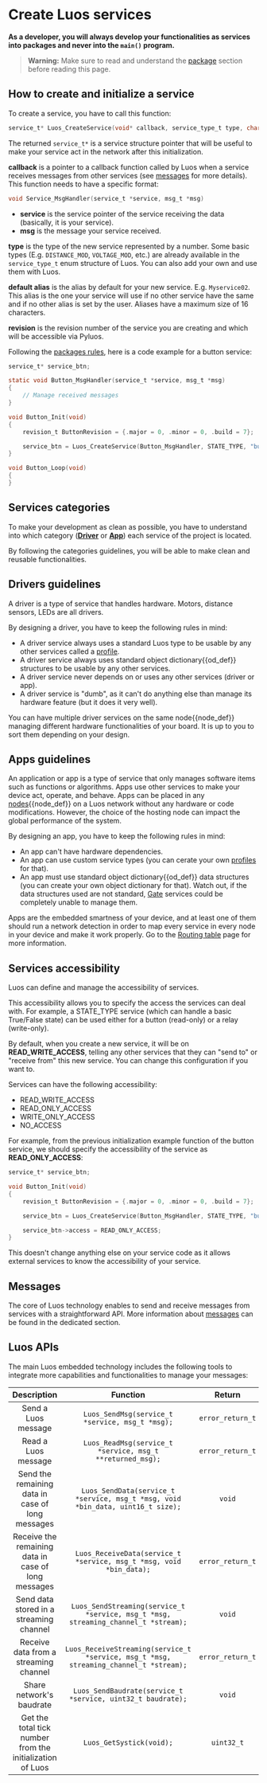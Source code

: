 # Create Luos services
**As a developer, you will always develop your functionalities as services into packages and never into the `main()` program.**

> **Warning:** Make sure to read and understand the [package](../package/package.md) section  before reading this page.

## How to create and initialize a service

To create a service, you have to call this function:
```c
service_t* Luos_CreateService(void* callback, service_type_t type, char* default_alias, revision_t revision);
```

The returned `service_t*` is a service structure pointer that will be useful to make your service act in the network after this initialization.

 **callback** is a pointer to a callback function called by Luos when a service receives messages from other services (see [messages](../message/message.md) for more details).
 This function needs to have a specific format:

 ```c
 void Service_MsgHandler(service_t *service, msg_t *msg)
 ```

 - **service** is the service pointer of the service receiving the data (basically, it is your service).
 - **msg** is the message your service received.

 **type** is the type of the new service represented by a number. Some basic types (E.g. `DISTANCE_MOD`, `VOLTAGE_MOD`, etc.) are already available in the `service_type_t` enum structure of Luos. You can also add your own and use them with Luos.

 **default alias** is the alias by default for your new service. E.g. `Myservice02`. This alias is the one your service will use if no other service have the same and if no other alias is set by the user. Aliases have a maximum size of 16 characters.

**revision** is the revision number of the service you are creating and which will be accessible via Pyluos.

Following the [packages rules](../package/package.md), here is a code example for a button service:

```c
service_t* service_btn;

static void Button_MsgHandler(service_t *service, msg_t *msg)
{
    // Manage received messages
}

void Button_Init(void)
{
    revision_t ButtonRevision = {.major = 0, .minor = 0, .build = 7};

    service_btn = Luos_CreateService(Button_MsgHandler, STATE_TYPE, "button", ButtonRevision);
}

void Button_Loop(void)
{
}
```

## Services categories
To make your development as clean as possible, you have to understand into which category ([**Driver**](#drivers-guidelines) or [**App**](#apps-guidelines)) each service of the project is located.

By following the categories guidelines, you will be able to make clean and reusable functionalities.

## Drivers guidelines
A driver is a type of service that handles hardware. Motors, distance sensors, LEDs are all drivers.

By designing a driver, you have to keep the following rules in mind:

 - A driver service always uses a standard Luos type to be usable by any other services called a [profile](./profile.md).
 - A driver service always uses standard <span class="cust_tooltip">object dictionary<span class="cust_tooltiptext">{{od_def}}</span></span> structures to be usable by any other services.
 - A driver service never depends on or uses any other services (driver or app).
 - A driver service is "dumb", as it can't do anything else than manage its hardware feature (but it does it very well).

 You can have multiple driver services on the same <span class="cust_tooltip">node<span class="cust_tooltiptext">{{node_def}}</span></span> managing different hardware functionalities of your board. It is up to you to sort them depending on your design.

## Apps guidelines
An application or app is a type of service that only manages software items such as functions or algorithms. Apps use other services to make your device act, operate, and behave.
Apps can be placed in any <span class="cust_tooltip">[nodes](../node/node.md)<span class="cust_tooltiptext">{{node_def}}</span></span> on a Luos network without any hardware or code modifications. However, the choice of the hosting node can impact the global performance of the system.

By designing an app, you have to keep the following rules in mind:

 - An app can't have hardware dependencies.
 - An app can use custom service types (you can cerate your own [profiles](./profile.md) for that).
 - An app must use standard <span class="cust_tooltip">object dictionary<span class="cust_tooltiptext">{{od_def}}</span></span> data structures (you can create your own object dictionary for that). Watch out, if the data structures used are not standard, [Gate](../../tools/gate.md) services could be completely unable to manage them.

Apps are the embedded smartness of your device, and at least one of them should run a network detection in order to map every service in every node in your device and make it work properly. Go to the [Routing table](./routing_table.md) page for more information.

## Services accessibility
Luos can define and manage the accessibility of services.

This accessibility allows you to specify the access the services can deal with. For example, a STATE_TYPE service (which can handle a basic True/False state) can be used either for a button (read-only) or a relay (write-only).

By default, when you create a new service, it will be on **READ_WRITE_ACCESS**, telling any other services that they can "send to" or "receive from" this new service. You can change this configuration if you want to.

Services can have the following accessibility:
 - READ_WRITE_ACCESS
 - READ_ONLY_ACCESS
 - WRITE_ONLY_ACCESS
 - NO_ACCESS

For example, from the previous initialization example function of the button service, we should specify the accessibility of the service as **READ_ONLY_ACCESS**:
```c
service_t* service_btn;

void Button_Init(void)
{
    revision_t ButtonRevision = {.major = 0, .minor = 0, .build = 7};

    service_btn = Luos_CreateService(Button_MsgHandler, STATE_TYPE, "button", ButtonRevision);

    service_btn->access = READ_ONLY_ACCESS;
}
```
This doesn't change anything else on your service code as it allows external services to know the accessibility of your service.

## Messages

The core of Luos technology enables to send and receive messages from services with a straightforward API. More information about [messages](../message/basic-message.md) can be found in the dedicated section.


## Luos APIs

The main Luos embedded technology includes the following tools to integrate more capabilities and functionalities to manage your messages:

| Description | Function | Return |
| :---: | :---: | :---: |
| Send a Luos message | `Luos_SendMsg(service_t *service, msg_t *msg);` | `error_return_t` |
| Read a Luos message | `Luos_ReadMsg(service_t *service, msg_t **returned_msg);` | `error_return_t` |
| Send the remaining data in case of long messages| `Luos_SendData(service_t *service, msg_t *msg, void *bin_data, uint16_t size);` | `void` |
| Receive the remaining data  in case of long messages| `Luos_ReceiveData(service_t *service, msg_t *msg, void *bin_data);` | `error_return_t` |
| Send data stored in a streaming channel | `Luos_SendStreaming(service_t *service, msg_t *msg, streaming_channel_t *stream);` | `void` |
| Receive data from a streaming channel | `Luos_ReceiveStreaming(service_t *service, msg_t *msg, streaming_channel_t *stream);` | `error_return_t` |
| Share network's baudrate| `Luos_SendBaudrate(service_t *service, uint32_t baudrate);` | `void` |
| Get the total tick number from the initialization of Luos | `Luos_GetSystick(void);` | `uint32_t` |

